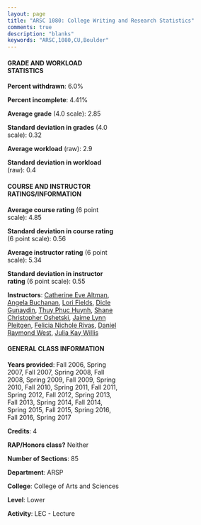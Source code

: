 ```yaml
---
layout: page
title: "ARSC 1080: College Writing and Research Statistics"
comments: true
description: "blanks"
keywords: "ARSC,1080,CU,Boulder"
---
```

<head>
<script src="https://ajax.googleapis.com/ajax/libs/jquery/2.1.3/jquery.min.js"></script>
<script src="https://dl.dropboxusercontent.com/s/pc42nxpaw1ea4o9/highcharts.js?dl=0"></script>
<!-- <script src="../assets/js/highcharts.js"></script> -->
<style type="text/css">@font-face {
	font-family: "Bebas Neue";
	src: url(https://www.filehosting.org/file/details/544349/BebasNeue Regular.otf) format("opentype");
	}
	h1.Bebas { 
		font-family: "Bebas Neue", Verdana, Tahoma;
	}
</style>
</head>
<body>
	<div id="container" style="float: right; width: 45%; height: 88%; margin-left: 2.5%; margin-right: 2.5%;"></div>
	<script language="JavaScript">
		$(document).ready(function() {
		var chart = {type: 'column'};
		var title = {text: 'Grade Distribution'};
		var xAxis = {categories: ['A','B','C','D','F'],crosshair: true};
		var yAxis = {min: 0,title: {text: 'Percentage'}};
		var tooltip = {headerFormat: '<center><b><span style="font-size:20px">{point.key}</span></b></center>',
		               pointFormat: '<td style="padding:0"><b>{point.y:.1f}%</b></td>',
		               footerFormat: '</table>',shared: true,useHTML: true};
		var plotOptions = {column: {pointPadding: 0.0,borderWidth: 0}};  
		var credits = {enabled: false};var series= [{name: 'Percent',data: [26.1,47.48,19.31,1.64,5.48,]}];
		var json = {};
		json.chart = chart;
		json.title = title;
		json.tooltip = tooltip;
		json.xAxis = xAxis;
		json.yAxis = yAxis;  
		json.series = series;
		json.plotOptions = plotOptions;  
		json.credits = credits;
		$('#container').highcharts(json);
	});
	</script>
</body>
			   
#### GRADE AND WORKLOAD STATISTICS

**Percent withdrawn**: 6.0%

**Percent incomplete**: 4.41%

**Average grade** (4.0 scale): 2.85

**Standard deviation in grades** (4.0 scale): 0.32

**Average workload** (raw): 2.9

**Standard deviation in workload** (raw): 0.4

#### COURSE AND INSTRUCTOR RATINGS/INFORMATION

**Average course rating** (6 point scale): 4.85

**Standard deviation in course rating** (6 point scale): 0.56

**Average instructor rating** (6 point scale): 5.34

**Standard deviation in instructor rating** (6 point scale): 0.55

**Instructors**: <a href='../../instructors/Catherine_Eve_Altman'>Catherine Eve Altman</a>, <a href='../../instructors/Angela_Buchanan'>Angela Buchanan</a>, <a href='../../instructors/Lori_Fields'>Lori Fields</a>, <a href='../../instructors/Dicle_Gunaydin'>Dicle Gunaydin</a>, <a href='../../instructors/Thuy_Phuc_Huynh'>Thuy Phuc Huynh</a>, <a href='../../instructors/Shane_Christopher_Oshetski'>Shane Christopher Oshetski</a>, <a href='../../instructors/Jaime_Lynn_Pleitgen'>Jaime Lynn Pleitgen</a>, <a href='../../instructors/Felicia_Nichole_Rivas'>Felicia Nichole Rivas</a>, <a href='../../instructors/Daniel_Raymond_West'>Daniel Raymond West</a>, <a href='../../instructors/Julia_Kay_Willis'>Julia Kay Willis</a>

#### GENERAL CLASS INFORMATION

**Years provided**: Fall 2006, Spring 2007, Fall 2007, Spring 2008, Fall 2008, Spring 2009, Fall 2009, Spring 2010, Fall 2010, Spring 2011, Fall 2011, Spring 2012, Fall 2012, Spring 2013, Fall 2013, Spring 2014, Fall 2014, Spring 2015, Fall 2015, Spring 2016, Fall 2016, Spring 2017

**Credits**: 4

**RAP/Honors class?** Neither

**Number of Sections**: 85

**Department**: ARSP

**College**: College of Arts and Sciences

**Level**: Lower

**Activity**: LEC - Lecture

